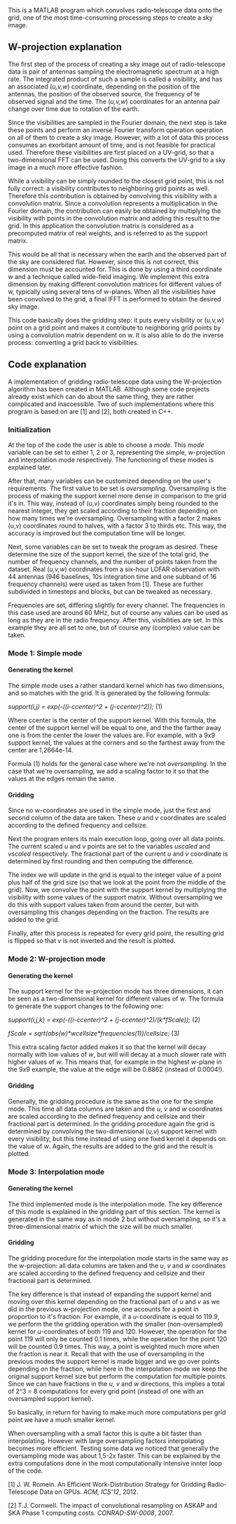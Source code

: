 This is a MATLAB program which convolves radio-telescope data onto the grid, one of the most time-consuming processing steps to create a sky image. 

## W-projection explanation

The first step of the process of creating a sky image out of radio-telescope data is pair of antennas sampling the electromagnetic spectrum at a high rate. The integrated product of such a sample is called a visibility, and has an associated (*u,v,w*) coordinate, depending on the position of the antennas, the position of the observed source, the frequency of te observed signal and the time. The (*u,v,w*) coordinates for an antenna pair change over time due to rotation of the earth.

Since the visibilities are sampled in the Fourier domain, the next step is take these points and perform an inverse Fourier transform operation operation on all of them to create a sky image. However, with a lot of data this process consumes an exorbitant amount of time, and is not feasible for practical used. Therefore these visibilities are first placed on a UV-grid, so that a two-dimensional FFT can be used. Doing this converts the UV-grid to a sky image in a much more effective fashion. 

While a visibility can be simply rounded to the closest grid point, this is not fully correct: a visibility contributes to neighboring grid points as well. Therefore this contribution is obtained by convolving this visibility with a convolution matrix. Since a convolution represents a multiplication in the Fourier domain, the contribution can easily be obtained by multiplying the visibility with points in the convolution matrix and adding this result to the grid. In this application the convolution matrix is considered as a precomputed matrix of real weights, and is referred to as the support matrix.

This would be all that is necessary when the earth and the observed part of the sky are considered flat. However, since this is not correct, this dimension must be accounted for. This is done by using a third coordinate w and a technique called wide-field imaging. We implement this extra dimension by making different convolution matrices for different values of w,  typically using several tens of w-planes. When all the visibilities have been convolved to the grid, a final IFFT is performed to obtain the desired sky image.

This code basically does the gridding step: it puts every visibility or (*u,v,w*) point on a grid point and makes it contribute to neighboring grid points by using a convolution matrix dependent on w. It is also able to do the inverse process: converting a grid back to visibilities.

## Code explanation

A implementation of gridding radio-telescope data using the W-projection algorithm has been created in MATLAB. Although some code projects already exist which can do about the same thing, they are rather complicated and inaccessible. Two of such implementations where this program is based on are [1] and [2], both created in C++. 

### Initialization
At the top of the code the user is able to choose a *mode*. This *mode* variable can be set to either 1, 2 or 3, representing the simple, w-projection and interpolation mode respectively. The functioning of these modes is explained later.

After that, many variables can be customized depending on the user's requirements. The first value to be set is *oversampling*. Oversampling is the process of making the support kernel more dense in comparison to the grid it's in. This way, instead of (u,v) coordinates simply being rounded to the nearest integer, they get scaled according to their fraction depending on how many times we're oversampling. Oversampling with a factor 2 makes (u,v) coordinates round to halves, with a factor 3 to thirds etc. This way, the accuracy is improved but the computation time will be longer.

Next, some variables can be set to tweak the program as desired. These determine the size of the support kernel, the size of the total grid, the number of frequency channels, and the number of points taken from the dataset. Real (*u,v,w*) coordinates from a six-hour LOFAR observation with 44 antennas (946 baselines, 10s integration time and one subband of 16 frequency channels) were used as taken from [1]. These are further subdivided in timesteps and blocks, but can be tweaked as necessary. 

Frequencies are set, differing slightly for every channel. The frequencies in this case used are around 60 MHz, but of course any values can be used as long as they are in the radio frequency. After this, visibilities are set. In this example they are all set to one, but of course any (complex) value can be taken.

### Mode 1: Simple mode
#### Generating the kernel
The simple mode uses a rather standard kernel which has two dimensions, and so matches with the grid. It is generated by the following formula:

*support(i,j) = exp(-((i-ccenter)^2 + (j-ccenter)^2));* (1)

Where ccenter is the center of the support kernel. With this formula, the center of the support kernel will be equal to one, and the the farther away one is from the center the lower the values are. For example, with a 9x9 support kernel, the values at the corners and so the farthest away from the center are 1,2664e-14. 

Formula (1) holds for the general case where we're not *oversampling*. In the case that we're oversampling, we add a scaling factor to it so that the values at the edges remain the same.

#### Gridding
Since no w-coordinates are used in the simple mode, just the first and second column of the data are taken. These *u* and *v* coordinates are scaled according to the defined frequency and cellsize. 

Next the program enters its main execution loop, going over all data points. The current scaled _u_ and _v_ points are set to the variables _uscaled_ and _vscaled_ respectively. The fractional part of the current _u_ and _v_ coordinate is determined by first rounding and then computing the difference.

The index we will update in the grid is equal to the integer value of a point plus half of the grid size (so that we look at the point from the middle of the grid). Now, we convolve the point with the support kernel by multiplying the visibility with some values of the support matrix. Without oversampling we do this with support values taken from around the center, but with oversampling this changes depending on the fraction. The results are added to the grid.

Finally, after this process is repeated for every grid point, the resulting grid is flipped so that _v_ is not inverted and the result is plotted.

### Mode 2: W-projection mode
#### Generating the kernel
The support kernel for the w-projection mode has three dimensions, it can be seen as a two-dimensional kernel for different values of _w_. The formula to generate the support changes to the following one:

*support(i,j,k) = exp(-((i-ccenter)^2 + (j-ccenter)^2)/(k\*fScale));* (2)

*fScale = sqrt(abs(w)\*wcellsize\*frequencies(1))/cellsize;* (3)

This extra scaling factor added makes it so that the kernel will decay normally with low values of _w_, but will will decay at a much slower rate with higher values of _w_. This means that, for example in the highest _w_-plane in the 9x9 example, the value at the edge will be 0.8862 (instead of 0.0004!). 


#### Gridding
Generally, the gridding procedure is the same as the one for the simple mode. This time all data columns are taken and the *u*, *v* and *w* coordinates are scaled according to the defined frequency and cellsize and their fractional part is determined. In the gridding procedure again the grid is determined by convolving the two-dimensional (*u,v*) support kernel with every visibility, but this time instead of using one fixed kernel it depends on the value of *w*. Again, the results are added to the grid and the result is plotted.

### Mode 3: Interpolation mode
#### Generating the kernel
The third implemented mode is the interpolation mode. The key difference of this mode is explained in the gridding part of this section. The kernel is generated in the same way as in mode 2 but without oversampling, so it's a three-dimensional matrix of which the size will be much smaller. 

#### Gridding

The gridding procedure for the interpolation mode starts in the same way as the w-projection: all data columns are taken and the *u*, *v* and *w* coordinates are scaled according to the defined frequency and cellsize and their fractional part is determined. 

The key difference is that instead of expanding the support kernel and moving over this kernel depending on the fractional part of *u* and *v* as we did in the previous w-projection mode, one accounts for a point in proportion to it's fraction. For example, if a *u*-coordinate is equal to 119.9, we perform the the gridding operation with the smaller (non-oversampled) kernel for *u*-coordinates of both 119 and 120. However, the operation for the point 119 will only be counted 0.1 times, while the operation for the point 120 will be counted 0.9 times. This way, a point is weighted much more when the fraction is near it. Recall that with the use of oversampling in the previous modes the support kernel is made bigger and we go over points depending on the fraction, while here in the interpolation mode we keep the original support kernel size but perform the computation for multiple points. Since we can have fractions in the *u*, *v* and *w* directions, this implies a total of 2^3 = 8 computations for every grid point (instead of one with an oversampled support kernel).

So basically, in return for having to make much more computations per grid point we have a much smaller kernel. 

When oversampling with a small factor this is quite a bit faster than interpolating. However with large oversampling factors interpolating becomes more efficient.  Testing some data we noticed that generally the oversampling mode was about 1,5-2x faster. This can be explained by the extra computations done in the most computationally intensive innter loop of the code.


[1] J. W. Romein. An Efficient Work-Distribution Strategy for Gridding Radio-Telescope Data on GPUs. *ACM, ICS'12*, 2012.

[2] T.J. Cornwell. The impact of convolutional resampling on ASKAP and SKA Phase 1 computing costs. *CONRAD-SW-0008*, 2007.
